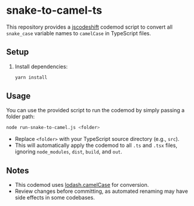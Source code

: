 # snake-to-camel-ts

This repository provides a [jscodeshift](https://github.com/facebook/jscodeshift) codemod script to convert all `snake_case` variable names to `camelCase` in TypeScript files.

## Setup

1. Install dependencies:
   ```sh
   yarn install
   ```
## Usage

You can use the provided script to run the codemod by simply passing a folder path:

```sh
node run-snake-to-camel.js <folder>
```

- Replace `<folder>` with your TypeScript source directory (e.g., `src`).
- This will automatically apply the codemod to all `.ts` and `.tsx` files, ignoring `node_modules`, `dist`, `build`, and `out`.

## Notes
- This codemod uses [lodash.camelCase](https://lodash.com/docs/4.17.15#camelCase) for conversion.
- Review changes before committing, as automated renaming may have side effects in some codebases. 